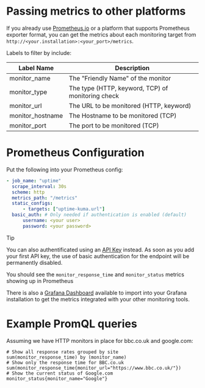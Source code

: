# Passing metrics to other platforms

If you already use [Prometheus.io](https://prometheus.io) or a platform that supports Prometheus exporter format, you can get the metrics about each monitoring target from `http://<your.installation>:<your_port>/metrics`.

Labels to filter by include:

| Label Name       | Description                                       |
| ---------------- | ------------------------------------------------- |
| monitor_name     | The "Friendly Name" of the monitor                |
| monitor_type     | The type (HTTP, keyword, TCP) of monitoring check |
| monitor_url      | The URL to be monitored (HTTP, keyword)           |
| monitor_hostname | The Hostname to be monitored (TCP)                |
| monitor_port     | The port to be monitored (TCP)                    |

# Prometheus Configuration

Put the following into your Prometheus config:

```yml
- job_name: "uptime"
  scrape_interval: 30s
  scheme: http
  metrics_path: "/metrics"
  static_configs:
      - targets: ["uptime-kuma.url"]
  basic_auth: # Only needed if authentication is enabled (default)
      username: <your user>
      password: <your password>

```
> [!TIP]
> You can also authentificated using an [API Key](API-Keys.md#authenticating-using-an-api-key) instead.
> As soon as you add your first API key, the use of basic authentication for the endpoint will be permanently disabled.

You should see the `monitor_response_time` and `monitor_status` metrics showing up in Prometheus

There is also a [Grafana Dashboard](https://github.com/louislam/uptime-kuma/tree/unofficial/grafana-dashboard) available to import into your Grafana installation to get the metrics integrated with your other monitoring tools.

# Example PromQL queries

Assuming we have HTTP monitors in place for bbc.co.uk and google.com:

```
# Show all response rates grouped by site
sum(monitor_response_time) by (monitor_name)
# Show only the response time for BBC.co.uk
sum(monitor_response_time{monitor_url="https://www.bbc.co.uk/"})
# Show the current status of Google.com
monitor_status{monitor_name="Google"}
```
